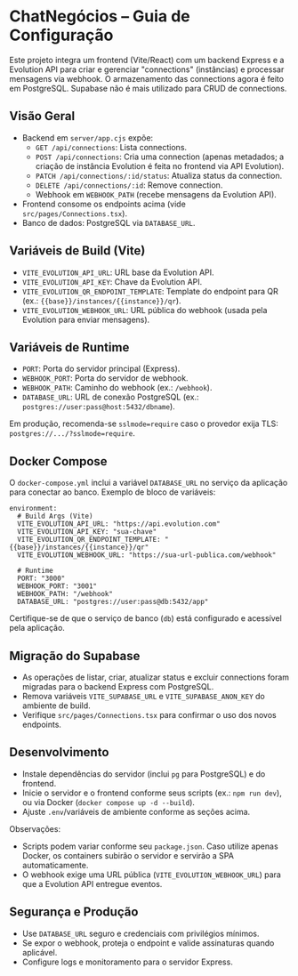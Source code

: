 # ChatNegócios – Guia de Configuração

Este projeto integra um frontend (Vite/React) com um backend Express e a Evolution API para criar e gerenciar "connections" (instâncias) e processar mensagens via webhook. O armazenamento das connections agora é feito em PostgreSQL. Supabase não é mais utilizado para CRUD de connections.

## Visão Geral

- Backend em `server/app.cjs` expõe:
  - `GET /api/connections`: Lista connections.
  - `POST /api/connections`: Cria uma connection (apenas metadados; a criação de instância Evolution é feita no frontend via API Evolution).
  - `PATCH /api/connections/:id/status`: Atualiza status da connection.
  - `DELETE /api/connections/:id`: Remove connection.
  - Webhook em `WEBHOOK_PATH` (recebe mensagens da Evolution API).
- Frontend consome os endpoints acima (vide `src/pages/Connections.tsx`).
- Banco de dados: PostgreSQL via `DATABASE_URL`.

## Variáveis de Build (Vite)

- `VITE_EVOLUTION_API_URL`: URL base da Evolution API.
- `VITE_EVOLUTION_API_KEY`: Chave da Evolution API.
- `VITE_EVOLUTION_QR_ENDPOINT_TEMPLATE`: Template do endpoint para QR (ex.: `{{base}}/instances/{{instance}}/qr`).
- `VITE_EVOLUTION_WEBHOOK_URL`: URL pública do webhook (usada pela Evolution para enviar mensagens).

## Variáveis de Runtime

- `PORT`: Porta do servidor principal (Express).
- `WEBHOOK_PORT`: Porta do servidor de webhook.
- `WEBHOOK_PATH`: Caminho do webhook (ex.: `/webhook`).
- `DATABASE_URL`: URL de conexão PostgreSQL (ex.: `postgres://user:pass@host:5432/dbname`).

Em produção, recomenda-se `sslmode=require` caso o provedor exija TLS: `postgres://.../?sslmode=require`.

## Docker Compose

O `docker-compose.yml` inclui a variável `DATABASE_URL` no serviço da aplicação para conectar ao banco. Exemplo de bloco de variáveis:

```
environment:
  # Build Args (Vite)
  VITE_EVOLUTION_API_URL: "https://api.evolution.com"
  VITE_EVOLUTION_API_KEY: "sua-chave"
  VITE_EVOLUTION_QR_ENDPOINT_TEMPLATE: "{{base}}/instances/{{instance}}/qr"
  VITE_EVOLUTION_WEBHOOK_URL: "https://sua-url-publica.com/webhook"

  # Runtime
  PORT: "3000"
  WEBHOOK_PORT: "3001"
  WEBHOOK_PATH: "/webhook"
  DATABASE_URL: "postgres://user:pass@db:5432/app"
```

Certifique-se de que o serviço de banco (`db`) está configurado e acessível pela aplicação.

## Migração do Supabase

- As operações de listar, criar, atualizar status e excluir connections foram migradas para o backend Express com PostgreSQL.
- Remova variáveis `VITE_SUPABASE_URL` e `VITE_SUPABASE_ANON_KEY` do ambiente de build.
- Verifique `src/pages/Connections.tsx` para confirmar o uso dos novos endpoints.

## Desenvolvimento

- Instale dependências do servidor (inclui `pg` para PostgreSQL) e do frontend.
- Inicie o servidor e o frontend conforme seus scripts (ex.: `npm run dev`), ou via Docker (`docker compose up -d --build`).
- Ajuste `.env`/variáveis de ambiente conforme as seções acima.

Observações:
- Scripts podem variar conforme seu `package.json`. Caso utilize apenas Docker, os containers subirão o servidor e servirão a SPA automaticamente.
- O webhook exige uma URL pública (`VITE_EVOLUTION_WEBHOOK_URL`) para que a Evolution API entregue eventos.

## Segurança e Produção

- Use `DATABASE_URL` seguro e credenciais com privilégios mínimos.
- Se expor o webhook, proteja o endpoint e valide assinaturas quando aplicável.
- Configure logs e monitoramento para o servidor Express.